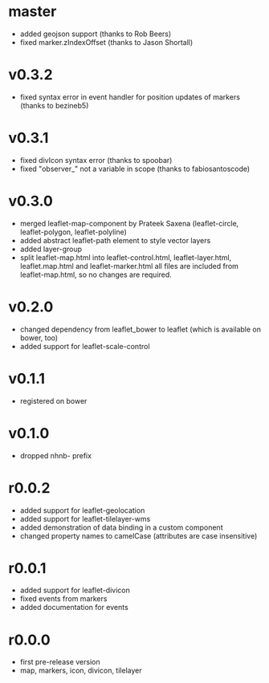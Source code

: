 master
======
* added geojson support (thanks to Rob Beers)
* fixed marker.zIndexOffset (thanks to Jason Shortall)

v0.3.2
======
* fixed syntax error in event handler for position updates of markers (thanks to bezineb5)

v0.3.1
======
* fixed divIcon syntax error (thanks to spoobar)
* fixed "observer_" not a variable in scope (thanks to fabiosantoscode)

v0.3.0
======
* merged leaflet-map-component by Prateek Saxena (leaflet-circle, leaflet-polygon, leaflet-polyline)
* added abstract leaflet-path element to style vector layers
* added layer-group
* split leaflet-map.html into leaflet-control.html, leaflet-layer.html, leaflet.map.html and leaflet-marker.html
  all files are included from leaflet-map.html, so no changes are required.

v0.2.0
======
* changed dependency from leaflet_bower to leaflet (which is available on bower, too)
* added support for leaflet-scale-control

v0.1.1
======
* registered on bower

v0.1.0
======
* dropped nhnb- prefix

r0.0.2
======
* added support for leaflet-geolocation
* added support for leaflet-tilelayer-wms
* added demonstration of data binding in a custom component
* changed property names to camelCase (attributes are case insensitive) 

r0.0.1
======
* added support for leaflet-divicon
* fixed events from markers
* added documentation for events

r0.0.0
======

* first pre-release version
* map, markers, icon, divicon, tilelayer